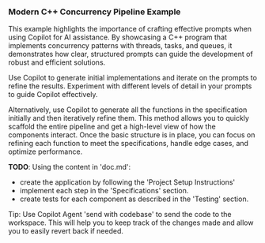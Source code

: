 ### Modern C++ Concurrency Pipeline Example

This example highlights the importance of crafting effective prompts when using Copilot for AI assistance. By showcasing a C++ program that implements concurrency patterns with threads, tasks, and queues, it demonstrates how clear, structured prompts can guide the development of robust and efficient solutions.

Use Copilot to generate initial implementations and iterate on the prompts to refine the results. Experiment with different levels of detail in your prompts to guide Copilot effectively.

Alternatively, use Copilot to generate all the functions in the specification initially and then iteratively refine them. This method allows you to quickly scaffold the entire pipeline and get a high-level view of how the components interact. Once the basic structure is in place, you can focus on refining each function to meet the specifications, handle edge cases, and optimize performance.

**TODO**:
Using the content in 'doc.md':
- create the application by following the 'Project Setup Instructions'
- implement each step in the 'Specifications' section. 
- create tests for each component as described in the 'Testing' section. 

Tip: Use Copilot Agent 'send with codebase' to send the code to the workspace. This will help you to keep track of the changes made and allow you to easily revert back if needed.